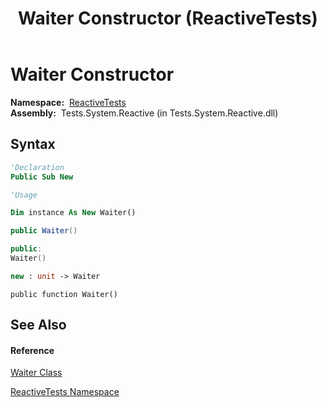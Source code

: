 ﻿---
title: Waiter Constructor  (ReactiveTests)
TOCTitle: Waiter Constructor
ms:assetid: M:ReactiveTests.Waiter.#ctor
ms:mtpsurl: https://msdn.microsoft.com/en-us/library/reactivetests.waiter.waiter(v=VS.103)
ms:contentKeyID: 36620433
ms.date: 06/28/2011
mtps_version: v=VS.103
f1_keywords:
- ReactiveTests.Waiter.#ctor
- ReactiveTests.Waiter.Waiter
dev_langs:
- CSharp
- JScript
- VB
- FSharp
- c++
---

# Waiter Constructor

**Namespace:**  [ReactiveTests](hh303221\(v=vs.103\).md)  
**Assembly:**  Tests.System.Reactive (in Tests.System.Reactive.dll)

## Syntax

``` vb
'Declaration
Public Sub New
```

``` vb
'Usage

Dim instance As New Waiter()
```

``` csharp
public Waiter()
```

``` c++
public:
Waiter()
```

``` fsharp
new : unit -> Waiter
```

``` jscript
public function Waiter()
```

## See Also

#### Reference

[Waiter Class](hh303294\(v=vs.103\).md)

[ReactiveTests Namespace](hh303221\(v=vs.103\).md)

